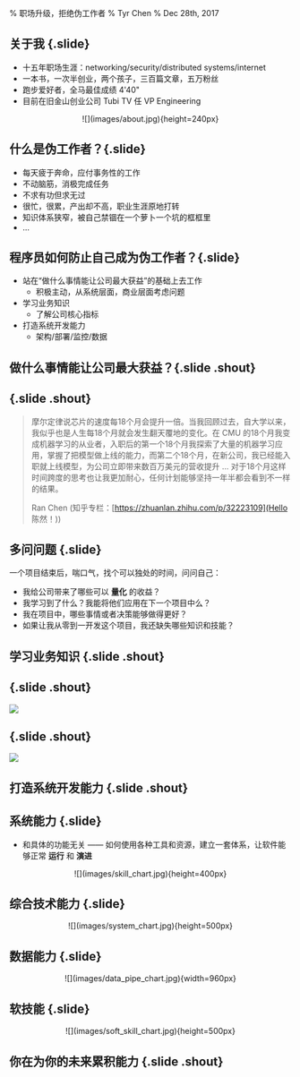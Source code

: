 % 职场升级，拒绝伪工作者
% Tyr Chen
% Dec 28th, 2017

## 关于我 {.slide}

* 十五年职场生涯：networking/security/distributed systems/internet
* 一本书，一次半创业，两个孩子，三百篇文章，五万粉丝
* 跑步爱好者，全马最佳成绩 4'40"
* 目前在旧金山创业公司 Tubi TV 任 VP Engineering

<center>
![](images/about.jpg){height=240px}
</center>

## 什么是伪工作者？{.slide}

* 每天疲于奔命，应付事务性的工作
* 不动脑筋，消极完成任务
* 不求有功但求无过
* 很忙，很累，产出却不高，职业生涯原地打转
* 知识体系狭窄，被自己禁锢在一个萝卜一个坑的框框里
* ...

## 程序员如何防止自己成为伪工作者？{.slide}

* 站在“做什么事情能让公司最大获益”的基础上去工作
  - 积极主动，从系统层面，商业层面考虑问题
* 学习业务知识
  - 了解公司核心指标
* 打造系统开发能力
  - 架构/部署/监控/数据

## 做什么事情能让公司最大获益？{.slide .shout}

## {.slide .shout}

> 摩尔定律说芯片的速度每18个月会提升一倍。当我回顾过去，自大学以来，我似乎也是人生每18个月就会发生翻天覆地的变化。在 CMU 的18个月我变成机器学习的从业者，入职后的第一个18个月我探索了大量的机器学习应用，掌握了把模型做上线的能力，而第二个18个月，在新公司，我已经能入职就上线模型，为公司立即带来数百万美元的营收提升 ... 对于18个月这样时间跨度的思考也让我更加耐心，任何计划能够坚持一年半都会看到不一样的结果。
>
> Ran Chen (知乎专栏：[https://zhuanlan.zhihu.com/p/32223109](Hello 陈然！))

## 多问问题 {.slide}

一个项目结束后，喘口气，找个可以独处的时间，问问自己：

* 我给公司带来了哪些可以 __量化__ 的收益？
* 我学习到了什么？我能将他们应用在下一个项目中么？
* 我在项目中，哪些事情或者决策能够做得更好？
* 如果让我从零到一开发这个项目，我还缺失哪些知识和技能？

## 学习业务知识 {.slide .shout}

## {.slide .shout}

![](images/lean_canvas.jpg)

## {.slide .shout}

![](images/kpi_metrics.jpg)

## 打造系统开发能力 {.slide .shout}

## 系统能力 {.slide}

* 和具体的功能无关 —— 如何使用各种工具和资源，建立一套体系，让软件能够正常 __运行__ 和 __演进__

<center>
![](images/skill_chart.jpg){height=400px}
</center>

## 综合技术能力 {.slide}

<center>
![](images/system_chart.jpg){height=500px}
</center>

## 数据能力 {.slide}

<center>
![](images/data_pipe_chart.jpg){width=960px}
</center>

## 软技能 {.slide}

<center>
![](images/soft_skill_chart.jpg){height=500px}
</center>


## 你在为你的未来累积能力 {.slide .shout}
